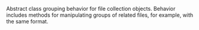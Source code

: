 Abstract class grouping behavior for file collection objects. Behavior includes methods for manipulating groups of related files, for example, with the same format.

